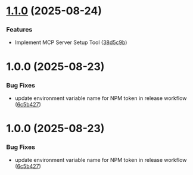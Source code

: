 # [1.1.0](https://github.com/RobDoan/ai-cli-toolkit/compare/v1.0.0...v1.1.0) (2025-08-24)


### Features

* Implement MCP Server Setup Tool ([38d5c9b](https://github.com/RobDoan/ai-cli-toolkit/commit/38d5c9b4c7dcc118812efbb4ccbf9ae86c51da38))

# 1.0.0 (2025-08-23)


### Bug Fixes

* update environment variable name for NPM token in release workflow ([6c5b427](https://github.com/RobDoan/ai-cli-toolkit/commit/6c5b4274528a677b83caed8660db2582c4d1e018))

# 1.0.0 (2025-08-23)


### Bug Fixes

* update environment variable name for NPM token in release workflow ([6c5b427](https://github.com/RobDoan/ai-cli-toolkit/commit/6c5b4274528a677b83caed8660db2582c4d1e018))
